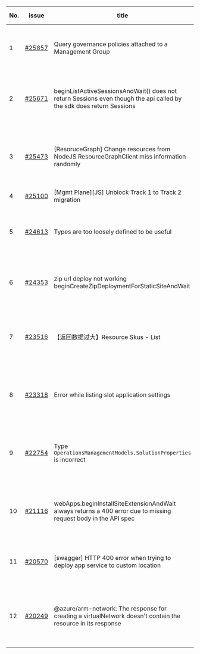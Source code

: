 | No. | issue | title | labels | assignees | bot advice | created date |
| ------ | ------ | ------ | ------ | ------ | ------ | :-----: |
|1|[#25857](https://github.com/Azure/azure-sdk-for-js/issues/25857)|Query governance policies attached to a Management Group|question, customer-reported, Mgmt, Policy, needs-author-feedback|kazrael2119, qiaozha||2023-05-12|
|2|[#25671](https://github.com/Azure/azure-sdk-for-js/issues/25671)|beginListActiveSessionsAndWait() does not return Sessions even though the api called by the sdk does return Sessions|bug, customer-reported, Mgmt, Service Attention, Network, needs-team-attention|kazrael2119, qiaozha||2023-04-26|
|3|[#25473](https://github.com/Azure/azure-sdk-for-js/issues/25473)|[ResoruceGraph] Change resources from NodeJS ResourceGraphClient miss information randomly|question, customer-reported, Mgmt, Service Attention, Resource Graph, needs-team-attention|qiaozha|new comment|2023-04-06|
|4|[#25100](https://github.com/Azure/azure-sdk-for-js/issues/25100)|[Mgmt Plane][JS] Unblock Track 1 to Track 2 migration|Mgmt|lirenhe|new issue|2023-03-06|
|5|[#24613](https://github.com/Azure/azure-sdk-for-js/issues/24613)|Types are too loosely defined to be useful|customer-reported, Mgmt, feature-request, needs-team-attention, SecurityInsights|qiaozha||2023-01-30|
|6|[#24353](https://github.com/Azure/azure-sdk-for-js/issues/24353)|zip url deploy not working beginCreateZipDeploymentForStaticSiteAndWait|bug, customer-reported, Mgmt, App Services, needs-team-attention, CXP Attention|qiaozha||2023-01-03|
|7|[#23516](https://github.com/Azure/azure-sdk-for-js/issues/23516)|【返回数据过大】Resource Skus - List|customer-reported, Mgmt, Service Attention, feature-request, ARM - Core, needs-team-attention|qiaozha|new comment|2022-10-14|
|8|[#23318](https://github.com/Azure/azure-sdk-for-js/issues/23318)|Error while listing slot application settings  |bug, customer-reported, Mgmt, App Services, Service Attention, needs-team-attention|qiaozha|new comment|2022-09-26|
|9|[#22754](https://github.com/Azure/azure-sdk-for-js/issues/22754)|Type `OperationsManagementModels.SolutionProperties` is incorrect|bug, customer-reported, Mgmt, Service Attention, Operations Management, needs-team-attention|xboxeer, qiaozha||2022-07-29|
|10|[#21116](https://github.com/Azure/azure-sdk-for-js/issues/21116)|webApps.beginInstallSiteExtensionAndWait always returns a 400 error due to missing request body in the API spec|bug, customer-reported, Mgmt, App Services, Service Attention, needs-team-attention|qiaozha|new comment|2022-03-30|
|11|[#20570](https://github.com/Azure/azure-sdk-for-js/issues/20570)|[swagger] HTTP 400 error when trying to deploy app service to custom location|Mgmt, App Services, Service Attention, needs-team-attention|qiaozha, MaryGao|new comment|2022-02-28|
|12|[#20249](https://github.com/Azure/azure-sdk-for-js/issues/20249)|@azure/arm-network: The response for creating a virtualNetwork doesn't contain the resource in its response|question, customer-reported, Mgmt, Service Attention, Network, needs-team-attention|qiaozha|new comment|2022-02-08|
